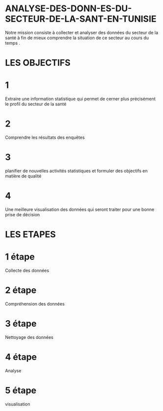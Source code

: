 # ANALYSE-DES-DONN-ES-DU-SECTEUR-DE-LA-SANT-EN-TUNISIE
Notre mission consiste à collecter et analyser des données du secteur de la
santé à fin de mieux comprendre la situation de ce secteur au cours du
temps .
# LES OBJECTIFS
# 1
Extraire une information statistique qui permet de cerner plus précisément le profil du secteur de la santé
# 2
Comprendre les résultats des enquêtes
# 3
planifier de nouvelles activités statistiques et formuler des objectifs en matière de qualité
# 4
Une meilleure visualisation des données qui seront traiter pour une bonne prise de décision
# LES ETAPES
# 1 étape
Collecte des données
# 2 étape
Compréhension des données
# 3 étape
Nettoyage des données
# 4 étape
Analyse
# 5 étape
visualisation

